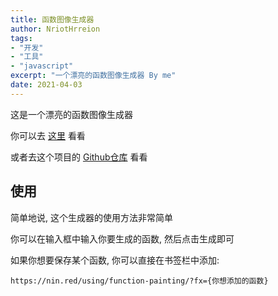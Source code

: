 ```yaml
---
title: 函数图像生成器
author: NriotHrreion
tags:
- "开发"
- "工具"
- "javascript"
excerpt: "一个漂亮的函数图像生成器 By me"
date: 2021-04-03
---
```


这是一个漂亮的函数图像生成器

你可以去 [这里](https://nin.red/using/function-painting/) 看看

或者去这个项目的 [Github仓库](https://github.com/NriotHrreion/Function-painting) 看看

## 使用

简单地说, 这个生成器的使用方法非常简单

你可以在输入框中输入你要生成的函数, 然后点击生成即可

如果你想要保存某个函数, 你可以直接在书签栏中添加:

`https://nin.red/using/function-painting/?fx={你想添加的函数}`
